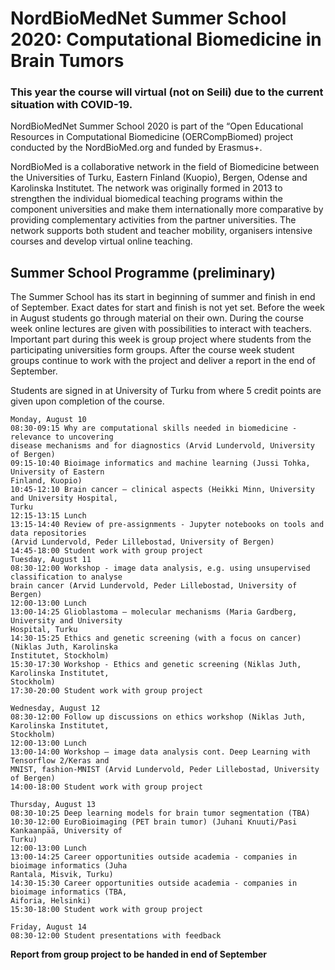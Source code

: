 # NordBioMedNet Summer School 2020: Computational Biomedicine in Brain Tumors

### This year the course will virtual (not on Seili) due to the current situation with COVID-19.

NordBioMedNet Summer School 2020 is part of the “Open Educational Resources in Computational
Biomedicine (OERCompBiomed) project conducted by the NordBioMed.org and funded by Erasmus+.

NordBioMed is a collaborative network in the field of Biomedicine between the Universities of Turku,
Eastern Finland (Kuopio), Bergen, Odense and Karolinska Institutet. The network was originally
formed in 2013 to strengthen the individual biomedical teaching programs within the component
universities and make them internationally more comparative by providing complementary activities
from the partner universities. The network supports both student and teacher mobility, organisers
intensive courses and develop virtual online teaching.



## Summer School Programme (preliminary)

The Summer School has its start in beginning of summer and finish in end of September.
Exact dates for start and finish is not yet set. Before the week in August students go
through material on their own. During the course week online lectures are given with
possibilities to interact with teachers. Important part during this week is group project
where students from the participating universities form groups. After the course week
student groups continue to work with the project and deliver a report in the end of
September.

Students are signed in at University of Turku from where 5 credit points are given upon
completion of the course.

```
Monday, August 10
08:30-09:15 Why are computational skills needed in biomedicine - relevance to uncovering
disease mechanisms and for diagnostics (Arvid Lundervold, University of Bergen)
09:15-10:40 Bioimage informatics and machine learning (Jussi Tohka, University of Eastern
Finland, Kuopio)
10:45-12:10 Brain cancer – clinical aspects (Heikki Minn, University and University Hospital,
Turku
12:15-13:15 Lunch
13:15-14:40 Review of pre-assignments - Jupyter notebooks on tools and data repositories
(Arvid Lundervold, Peder Lillebostad, University of Bergen)
14:45-18:00 Student work with group project
Tuesday, August 11
08:30-12:00 Workshop - image data analysis, e.g. using unsupervised classification to analyse
brain cancer (Arvid Lundervold, Peder Lillebostad, University of Bergen)
12:00-13:00 Lunch
13:00-14:25 Glioblastoma – molecular mechanisms (Maria Gardberg, University and University
Hospital, Turku
14:30-15:25 Ethics and genetic screening (with a focus on cancer) (Niklas Juth, Karolinska
Institutet, Stockholm)
15:30-17:30 Workshop - Ethics and genetic screening (Niklas Juth, Karolinska Institutet,
Stockholm)
17:30-20:00 Student work with group project

Wednesday, August 12
08:30-12:00 Follow up discussions on ethics workshop (Niklas Juth, Karolinska Institutet,
Stockholm)
12:00-13:00 Lunch
13:00-14:00 Workshop – image data analysis cont. Deep Learning with Tensorflow 2/Keras and
MNIST, fashion-MNIST (Arvid Lundervold, Peder Lillebostad, University of Bergen)
14:00-18:00 Student work with group project

Thursday, August 13
08:30-10:25 Deep learning models for brain tumor segmentation (TBA)
10:30-12:00 EuroBioimaging (PET brain tumor) (Juhani Knuuti/Pasi Kankaanpää, University of
Turku)
12:00-13:00 Lunch
13:00-14:25 Career opportunities outside academia - companies in bioimage informatics (Juha
Rantala, Misvik, Turku)
14:30-15:30 Career opportunities outside academia - companies in bioimage informatics (TBA,
Aiforia, Helsinki)
15:30-18:00 Student work with group project

Friday, August 14
08:30-12:00 Student presentations with feedback
```

**Report from group project to be handed in end of September**
